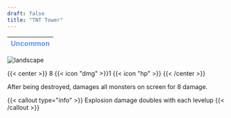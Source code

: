 ```yaml
---
draft: false
title: "TNT Tower"
---
```

| <span style="color:CornflowerBlue"> Uncommon </span> |
|--------|

![landscape](/images/towers/towerS_9.png)

{{< center >}}
8 {{< icon "dmg" >}}1 {{< icon "hp" >}}
{{< /center >}}

After being destroyed, damages all monsters on screen for 8 damage.

{{< callout type="info" >}}
Explosion damage doubles with each levelup
{{< /callout >}}
